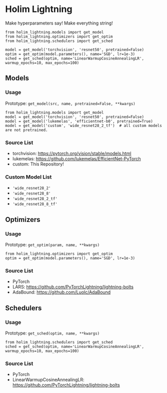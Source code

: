 # Holim Lightning

Make hyperparameters say! Make everything string!

```
from holim_lightning.models import get_model
from holim_lightning.optimizers import get_optim
from holim_lightning.schedulers import get_sched

model = get_model('torchvision', 'resnet50', pretrained=False)
optim = get_optim(model.parameters(), name='SGD', lr=1e-3)
sched = get_sched(optim, name='LinearWarmupCosineAnnealingLR', warmup_epochs=10, max_epochs=100)
```


## Models
### Usage

Prototype: `get_model(src, name, pretrained=False, **kwargs)`

```
from holim_lightning.models import get_model
model = get_model('torchvision', 'resnet50', pretrained=False)
model = get_model('lukemelas', 'efficientnet-b0', pretrained=True)
model = get_model('custom', 'wide_resnet28_2_tf')  # all custom models are not pretrained.
```

### Source List
- torchvision: https://pytorch.org/vision/stable/models.html
- lukemelas: https://github.com/lukemelas/EfficientNet-PyTorch
- custom: This Repository!

### Custom Model List
- `'wide_resnet28_2'`
- `'wide_resnet28_8'`
- `'wide_resnet28_2_tf'`
- `'wide_resnet28_8_tf'`

## Optimizers
### Usage

Prototype: `get_optim(param, name, **kwargs)`

```
from holim_lightning.optimizers import get_optim
optim = get_optim(model.parameters(), name='SGD', lr=1e-3)
```

### Source List
- PyTorch
- LARS: https://github.com/PyTorchLightning/lightning-bolts
- AdaBound: https://github.com/Luolc/AdaBound

## Schedulers
### Usage

Prototype: `get_sched(optim, name, **kwargs)`

```
from holim_lightning.schedulers import get_sched
sched = get_sched(optim, name='LinearWarmupCosineAnnealingLR', warmup_epochs=10, max_epochs=100)
```

### Source List
- PyTorch
- LinearWarmupCosineAnnealingLR: https://github.com/PyTorchLightning/lightning-bolts
